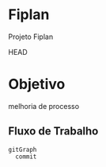 # Fiplan
Projeto Fiplan

HEAD
# Objetivo
melhoria de processo

## Fluxo de Trabalho

```mermaid
gitGraph
  commit
```
